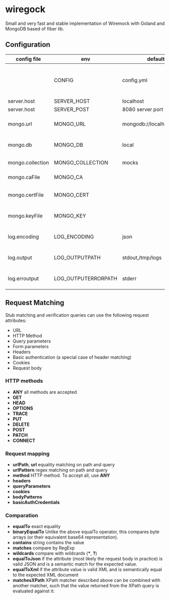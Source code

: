
# wiregock
Small and very fast and stable implementation of Wiremock with Goland and MongoDB based of fiber lib.

## Configuration

| config file  | env     | default  |  description |
|---|---|---|---|
|              | CONFIG | config.yml | path to configuration file (supports YAML, JSON and TOML) |
| server.host | SERVER_HOST | localhost | server host  |
| server.host | SERVER_POST | 8080   server port |
| mongo.url | MONGO_URL | mongodb://localhost:27017  | MongoDB connection string |
| mongo.db | MONGO_DB | local | MongoDB database name |
| mongo.collection | MONGO_COLLECTION | mocks  | MongoDB collection |
| mongo.caFile | MONGO_CA |   | path to CA certificate |
| mongo.certFile | MONGO_CERT |   | path to public client certificate |
| mongo.keyFile | MONGO_KEY |   | path to private client key |
| log.encoding | LOG_ENCODING | json  | storage format for logs |
| log.output | LOG_OUTPUTPATH | stdout,/tmp/logs  | output pipelines for logs |
| log.erroutput | LOG_OUTPUTERRORPATH | stderr  | error pipelines for logs |

## Request Matching
Stub matching and verification queries can use the following request attributes:

* URL
* HTTP Method
* Query parameters
* Form parameters
* Headers
* Basic authentication (a special case of header matching)
* Cookies
* Request body

### HTTP methods

* **ANY** all methods are accepted
* **GET**
* **HEAD**
* **OPTIONS**
* **TRACE**
* **PUT**
* **DELETE**
* **POST**
* **PATCH**
* **CONNECT**
### Request mapping
* **urlPath**, **url** equality matching on path and query 
* **urlPattern** regex matching on path and query
* **method** HTTP method. To accept all, use **ANY**
* **headers**
* **queryParameters**
* **cookies**
* **bodyPatterns**
* **basicAuthCredentials**

### Comparation

* **equalTo** exact equality
* **binaryEqualTo** Unlike the above equalTo operator, this compares byte arrays (or their equivalent base64 representation).
* **contains** string contains the value
* **matches** compare by RegExp
* **wildcards** compare with wildcards (**\***, **?**)
* **equalToJson** if the attribute (most likely the request body in practice) is valid JSON and is a semantic match for the expected value.
* **equalToXml** if the attribute value is valid XML and is semantically equal to the expected XML document
* **matchesXPath** XPath matcher described above can be combined with another matcher, such that the value returned from the XPath query is evaluated against it: